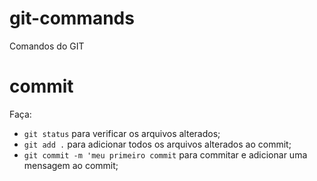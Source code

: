 # git-commands
Comandos do GIT

# commit
Faça:
-  ``git status`` para verificar os arquivos alterados;
- ``git add .`` para adicionar todos os arquivos alterados ao commit;
- ``git commit -m 'meu primeiro commit`` para commitar e adicionar uma mensagem ao commit;

